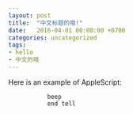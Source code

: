 ```yaml
---
layout: post
title:  "中文标题的哦!"
date:   2016-04-01 00:00:00 +0700
categories: uncategorized
tags:
- hello
- 中文的哦
---
```


Here is an example of AppleScript:

 ```   tell application "Fo"
            beep
	        end tell

